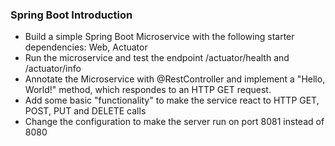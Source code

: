 ### Spring Boot Introduction

- Build a simple Spring Boot Microservice with the following starter dependencies: Web, Actuator
- Run the microservice and test the endpoint /actuator/health and /actuator/info
- Annotate the Microservice with @RestController and implement a "Hello, World!" method, which respondes to an HTTP GET request.
- Add some basic "functionality" to make the service react to HTTP GET, POST, PUT and DELETE calls
- Change the configuration to make the server run on port 8081 instead of 8080
